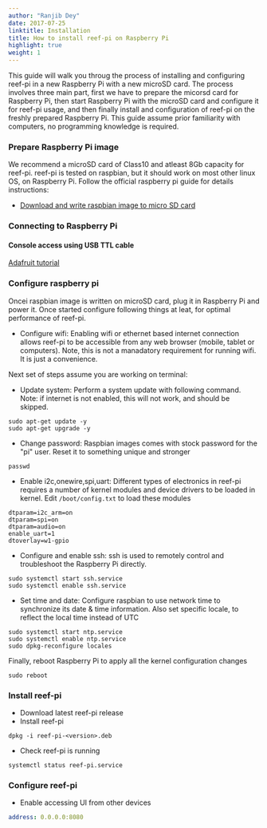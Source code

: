 ```yaml
---
author: "Ranjib Dey"
date: 2017-07-25
linktitle: Installation
title: How to install reef-pi on Raspberry Pi
highlight: true
weight: 1
---
```


This guide will walk you throug the process of installing and configuring reef-pi in a new Raspberry Pi with a new microSD card. The process involves three main part, first we have to prepare the micorsd card for Raspberry Pi, then start Raspberry Pi with the microSD card and configure it for reef-pi usage, and then finally install and configuration of reef-pi on the freshly prepared Raspberry Pi. This guide assume prior familiarity with computers, no programming knowledge is required.

### Prepare Raspberry Pi image

We recommend a microSD card of Class10 and atleast 8Gb capacity for reef-pi. reef-pi is tested on raspbian, but it should work on most other linux OS, on Raspberry Pi. Follow the official raspberry pi guide for details instructions:
- [Download and write raspbian image to micro SD card](https://www.raspberrypi.org/documentation/installation/installing-images/)

### Connecting to Raspberry Pi

#### Console access using USB TTL cable

[ Adafruit tutorial](https://learn.adafruit.com/adafruits-raspberry-pi-lesson-5-using-a-console-cable?view=all)


### Configure raspberry pi

Oncei raspbian image is written on microSD card, plug it in Raspberry Pi and power it. Once started configure following things at leat, for optimal performance of reef-pi.

- Configure wifi: Enabling wifi or ethernet based internet connection allows reef-pi to be accessible from any web browser (mobile, tablet or computers). Note, this is not a manadatory requirement for running wifi. It is just a convenience.

Next set of steps assume you are working on terminal:
- Update system: Perform a system update with following command. Note: if internet is not enabled, this will not work, and should be skipped.
```
sudo apt-get update -y
sudo apt-get upgrade -y
```

- Change password: Raspbian images comes with stock password for the "pi" user. Reset it to something unique and stronger

```
passwd
```
- Enable i2c,onewire,spi,uart: Different types of electronics in reef-pi requires a number of kernel modules and device drivers to be loaded in kernel. Edit `/boot/config.txt` to load these modules

```
dtparam=i2c_arm=on
dtparam=spi=on
dtparam=audio=on
enable_uart=1
dtoverlay=w1-gpio
```

- Configure and enable ssh: ssh is used to remotely control and troubleshoot the Raspberry Pi directly.

```
sudo systemctl start ssh.service
sudo systemctl enable ssh.service
```
- Set time and date: Configure raspbian to use network time to synchronize its date & time information. Also set specific locale, to reflect the local time instead of UTC

```
sudo systemctl start ntp.service
sudo systemctl enable ntp.service
sudo dpkg-reconfigure locales
```

Finally, reboot Raspberry Pi to apply all the kernel configuration changes

```
sudo reboot
```

### Install reef-pi

- Download latest reef-pi release
- Install reef-pi

```
dpkg -i reef-pi-<version>.deb
```
- Check reef-pi is running

```
systemctl status reef-pi.service
```

### Configure reef-pi

- Enable accessing UI from other devices

```yaml
address: 0.0.0.0:8080
```
